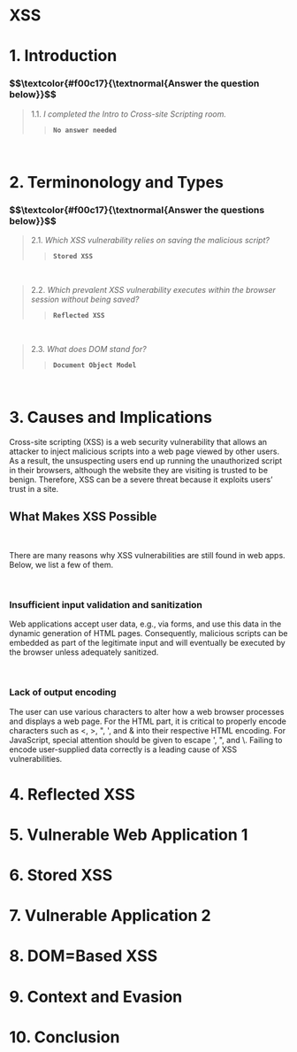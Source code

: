 <h1>XSS</h1>

<h1>1. Introduction</h1>

<h3 align="left"> $$\textcolor{#f00c17}{\textnormal{Answer the question below}}$$ </h3>

> 1.1. <em>I completed the Intro to Cross-site Scripting room.</em><br><a id='1.1'></a>
>> <strong><code>No answer needed</code></strong><br>
<p><br></p>


<h1>2. Terminonology and Types</h1>

<h3 align="left"> $$\textcolor{#f00c17}{\textnormal{Answer the questions below}}$$ </h3>

> 2.1. <em>Which XSS vulnerability relies on saving the malicious script?</em><br><a id='2.1'></a>
>> <strong><code>Stored XSS</code></strong><br>
<p><br></p>

> 2.2. <em>Which prevalent XSS vulnerability executes within the browser session without being saved?</em><br><a id='2.2'></a>
>> <strong><code>Reflected XSS</code></strong><br>
<p><br></p>

> 2.3. <em>What does DOM stand for?</em><br><a id='2.3'></a>
>> <strong><code>Document Object Model</code></strong><br>
<p><br></p>


<h1>3. Causes and Implications</h1>
<p>Cross-site scripting (XSS) is a web security vulnerability that allows an attacker to inject malicious scripts into a web page viewed by other users. As a result, the unsuspecting users end up running the unauthorized script in their browsers, although the website they are visiting is trusted to be benign. Therefore, XSS can be a severe threat because it exploits users’ trust in a site.</p>

<h2>What Makes XSS Possible</h2>
<br>
<p>There are many reasons why XSS vulnerabilities are still found in web apps. Below, we list a few of them.</p>
<br>
<h3><strong>Insufficient input validation and sanitization</strong></h3>
<p>Web applications accept user data, e.g., via forms, and use this data in the dynamic generation of HTML pages. Consequently, malicious scripts can be embedded as part of the legitimate input and will eventually be executed by the browser unless adequately sanitized.</p>
<br>
<h3><strong>Lack of output encoding</strong></h3>
<p>The user can use various characters to alter how a web browser processes and displays a web page. For the HTML part, it is critical to properly encode characters such as <, >, ", ', and & into their respective HTML encoding. For JavaScript, special attention should be given to escape ', ", and \. Failing to encode user-supplied data correctly is a leading cause of XSS vulnerabilities.</p>



<h1>4. Reflected XSS</h1>

<h1>5. Vulnerable Web Application 1</h1>

<h1>6. Stored XSS</h1>

<h1>7. Vulnerable Application 2</h1>

<h1>8. DOM=Based XSS</h1>

<h1>9. Context and Evasion</h1>

<h1>10. Conclusion</h1>
